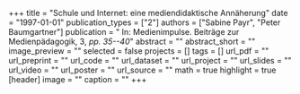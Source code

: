 +++
title = "Schule und Internet: eine mediendidaktische Annäherung"
date = "1997-01-01"
publication_types = ["2"]
authors = ["Sabine Payr", "Peter Baumgartner"]
publication = " In: Medienimpulse. Beiträge zur Medienpädagogik, 3, _pp. 35--40_"
abstract = ""
abstract_short = ""
image_preview = ""
selected = false
projects = []
tags = []
url_pdf = ""
url_preprint = ""
url_code = ""
url_dataset = ""
url_project = ""
url_slides = ""
url_video = ""
url_poster = ""
url_source = ""
math = true
highlight = true
[header]
image = ""
caption = ""
+++
